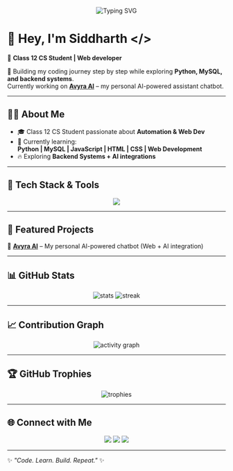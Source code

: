 <!-- Typing SVG -->
<p align="center">
  <img src="https://readme-typing-svg.herokuapp.com?font=Fira+Code&size=25&pause=1000&color=F700FF&center=true&vCenter=true&width=600&lines=Web+Developer+🤖;Class+12+CS+Student+🎓;Learning+Python+%26+MySQL+🚀" alt="Typing SVG" />
</p>

# 👋 Hey, I'm Siddharth </>

🚀 **Class 12 CS Student | Web developer**

🌟 Building my coding journey step by step while exploring **Python, MySQL, and backend systems**.  
Currently working on **[Avyra AI](https://avyra-ai.onrender.com/)** – my personal AI-powered assistant chatbot.  

---

## 🧑‍💻 About Me
- 🎓 Class 12 CS Student passionate about **Automation & Web Dev**
- 🌱 Currently learning:  
  **Python | MySQL | JavaScript | HTML | CSS | Web Development**
- 🔥 Exploring **Backend Systems + AI integrations**

---

## 🚀 Tech Stack & Tools
<p align="center">
  <img src="https://skillicons.dev/icons?i=python,mysql,js,html,css,nodejs,express,github,git,vscode" />
</p>

---

## 📌 Featured Projects
🔹 **[Avyra AI](https://avyra-ai.onrender.com/)** – My personal AI-powered chatbot (Web + AI integration)

---

## 📊 GitHub Stats
<p align="center">
  <img src="https://github-readme-stats.vercel.app/api?username=Siddharthxd99&show_icons=true&theme=radical" alt="stats" />
  <img src="https://github-readme-streak-stats.herokuapp.com/?user=Siddharthxd99&theme=radical" alt="streak" />
</p>

---

## 📈 Contribution Graph
<p align="center">
  <img src="https://github-readme-activity-graph.vercel.app/graph?username=Siddharthxd99&theme=tokyo-night" alt="activity graph"/>
</p>

---

## 🏆 GitHub Trophies
<p align="center">
  <img src="https://github-profile-trophy.vercel.app/?username=Siddharthxd99&theme=radical&no-frame=true&row=1&column=7" alt="trophies"/>
</p>

---

## 🌐 Connect with Me
<p align="center">
  <a href="https://github.com/Siddharthxd99"><img src="https://img.shields.io/badge/GitHub-333?style=for-the-badge&logo=github&logoColor=white"/></a>
  <a href="https://avyra-ai.onrender.com/"><img src="https://img.shields.io/badge/AvyraAI-0088cc?style=for-the-badge&logo=aiqfome&logoColor=white"/></a>
  <a href="https://discord.com/users/"><img src="https://img.shields.io/badge/Discord-5865F2?style=for-the-badge&logo=discord&logoColor=white"/></a>
</p>

---

✨ *"Code. Learn. Build. Repeat."* ✨
